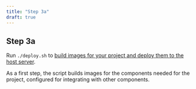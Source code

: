 ```yaml
---
title: "Step 3a"
draft: true
---
```


## Step 3a

Run `./deploy.sh` to [build images for your project and deploy them to the host server](/rollyourown/how_to_use/deploy/#running-the-automation-scripts).

As a first step, the script builds images for the components needed for the project, configured for integrating with other components.
